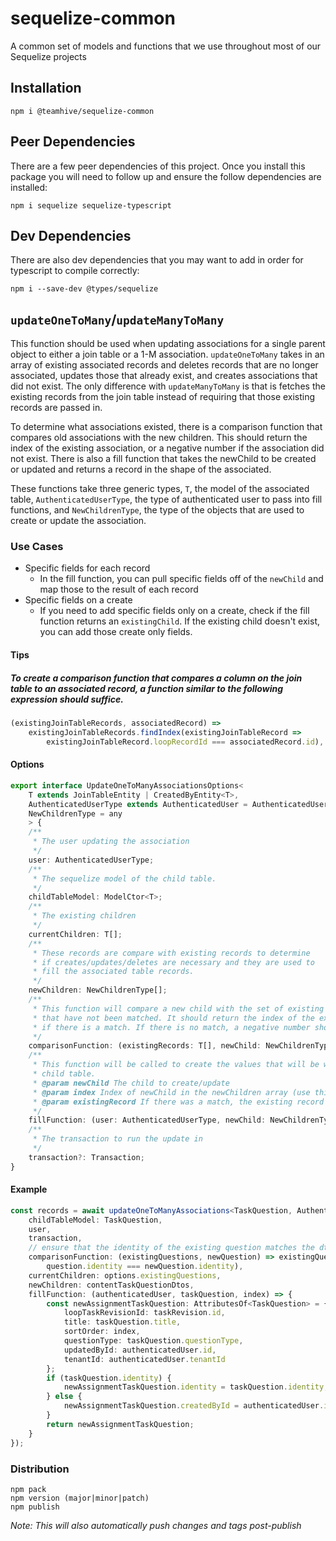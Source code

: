 # sequelize-common
A common set of models and functions that we use throughout most of our Sequelize projects

## Installation
```
npm i @teamhive/sequelize-common
```

## Peer Dependencies
There are a few peer dependencies of this project. Once you install this package you will need to follow up and ensure the follow dependencies are installed:

```
npm i sequelize sequelize-typescript
```

## Dev Dependencies
There are also dev dependencies that you may want to add in order for typescript to compile correctly:

```
npm i --save-dev @types/sequelize
```

## `updateOneToMany`/`updateManyToMany`
This function should be used when updating associations for a single parent object to either a join table or a 1-M association.  `updateOneToMany` takes in an array of existing associated records and deletes records that are no longer associated, updates those that already exist, and creates associations that did not exist.  The only difference with `updateManyToMany` is that is fetches the existing records from the join table instead of requiring that those existing records are passed in.

To determine what associations existed, there is a comparison function that compares old associations with the new children.  This should return the index of the existing association, or a negative number if the association did not exist.  There is also a fill function that takes the newChild to be created or updated and returns a record in the shape of the associated.

These functions take three generic types, `T`, the model of the associated table, `AuthenticatedUserType`, the type of authenticated user to pass into fill functions, and `NewChildrenType`, the type of the objects that are used to create or update the association.

### Use Cases

- Specific fields for each record
  - In the fill function, you can pull specific fields off of the `newChild` and map those to the result of each record
- Specific fields on a create
  - If you need to add specific fields only on a create, check if the fill function returns an `existingChild`.  If the existing child doesn't exist, you can add those create only fields.

#### Tips

##### To create a comparison function that compares a column on the join table to an associated record, a function similar to the following expression should suffice.

```typescript
(existingJoinTableRecords, associatedRecord) => 
    existingJoinTableRecords.findIndex(existingJoinTableRecord =>
        existingJoinTableRecord.loopRecordId === associatedRecord.id),
```

#### Options
```typescript
export interface UpdateOneToManyAssociationsOptions<
    T extends JoinTableEntity | CreatedByEntity<T>,
    AuthenticatedUserType extends AuthenticatedUser = AuthenticatedUser,
    NewChildrenType = any
    > {
    /**
     * The user updating the association
     */
    user: AuthenticatedUserType;
    /**
     * The sequelize model of the child table.
     */
    childTableModel: ModelCtor<T>;
    /**
     * The existing children
     */
    currentChildren: T[];
    /**
     * These records are compare with existing records to determine
     * if creates/updates/deletes are necessary and they are used to
     * fill the associated table records.
     */
    newChildren: NewChildrenType[];
    /**
     * This function will compare a new child with the set of existing records
     * that have not been matched. It should return the index of the existing record
     * if there is a match. If there is no match, a negative number should be returned.
     */
    comparisonFunction: (existingRecords: T[], newChild: NewChildrenType) => number;
    /**
     * This function will be called to create the values that will be written to the
     * child table.
     * @param newChild The child to create/update
     * @param index Index of newChild in the newChildren array (use this for sort order)
     * @param existingRecord If there was a match, the existing record will be included
     */
    fillFunction: (user: AuthenticatedUserType, newChild: NewChildrenType, index: number, existingRecord?: T) => AttributesOf<T>;
    /**
     * The transaction to run the update in
     */
    transaction?: Transaction;
}
```

#### Example

```typescript
const records = await updateOneToManyAssociations<TaskQuestion, AuthenticatedUser, ContentTaskQuestionDto>({
    childTableModel: TaskQuestion,
    user,
    transaction,
    // ensure that the identity of the existing question matches the dto
    comparisonFunction: (existingQuestions, newQuestion) => existingQuestions.findIndex(question =>
        question.identity === newQuestion.identity),
    currentChildren: options.existingQuestions,
    newChildren: contentTaskQuestionDtos,
    fillFunction: (authenticatedUser, taskQuestion, index) => {
        const newAssignmentTaskQuestion: AttributesOf<TaskQuestion> = {
            loopTaskRevisionId: taskRevision.id,
            title: taskQuestion.title,
            sortOrder: index,
            questionType: taskQuestion.questionType,
            updatedById: authenticatedUser.id,
            tenantId: authenticatedUser.tenantId
        };
        if (taskQuestion.identity) {
            newAssignmentTaskQuestion.identity = taskQuestion.identity;
        } else {
            newAssignmentTaskQuestion.createdById = authenticatedUser.id;
        }
        return newAssignmentTaskQuestion;
    }
});
```


### Distribution
```
npm pack
npm version (major|minor|patch)
npm publish
```

_Note: This will also automatically push changes and tags post-publish_